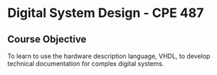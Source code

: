 # Digital System Design - CPE 487
## Course Objective
To learn to use the hardware description language, VHDL, to develop technical documentation for complex digital systems. 

